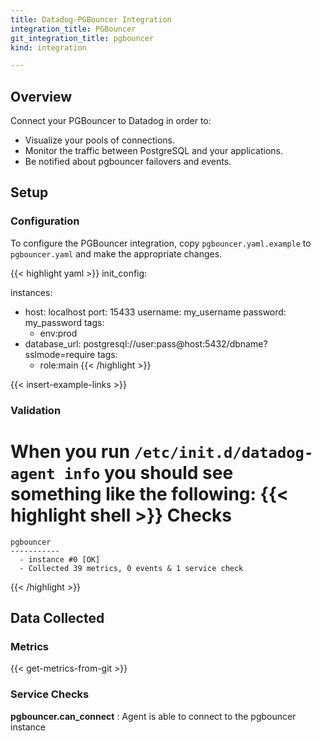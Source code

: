 ```yaml
---
title: Datadog-PGBouncer Integration
integration_title: PGBouncer
git_integration_title: pgbouncer
kind: integration

---
```

## Overview

Connect your PGBouncer to Datadog in order to:

* Visualize your pools of connections.
* Monitor the traffic between PostgreSQL and your applications.
* Be notified about pgbouncer failovers and events.

## Setup
### Configuration

To configure the PGBouncer integration, copy `pgbouncer.yaml.example` to `pgbouncer.yaml` and make the appropriate changes.

{{< highlight yaml >}}
init_config:

instances:
  - host: localhost
    port: 15433
    username: my_username
    password: my_password
    tags:
      - env:prod
  - database_url: postgresql://user:pass@host:5432/dbname?sslmode=require
    tags:
      - role:main
{{< /highlight >}}

{{< insert-example-links >}}

### Validation

When you run `/etc/init.d/datadog-agent info` you should see something like the following:
{{< highlight shell >}}
Checks
======

    pgbouncer
    -----------
      - instance #0 [OK]
      - Collected 39 metrics, 0 events & 1 service check
{{< /highlight >}}

## Data Collected
### Metrics

{{< get-metrics-from-git >}}

### Service Checks

**pgbouncer.can_connect**
: Agent is able to connect to the pgbouncer instance